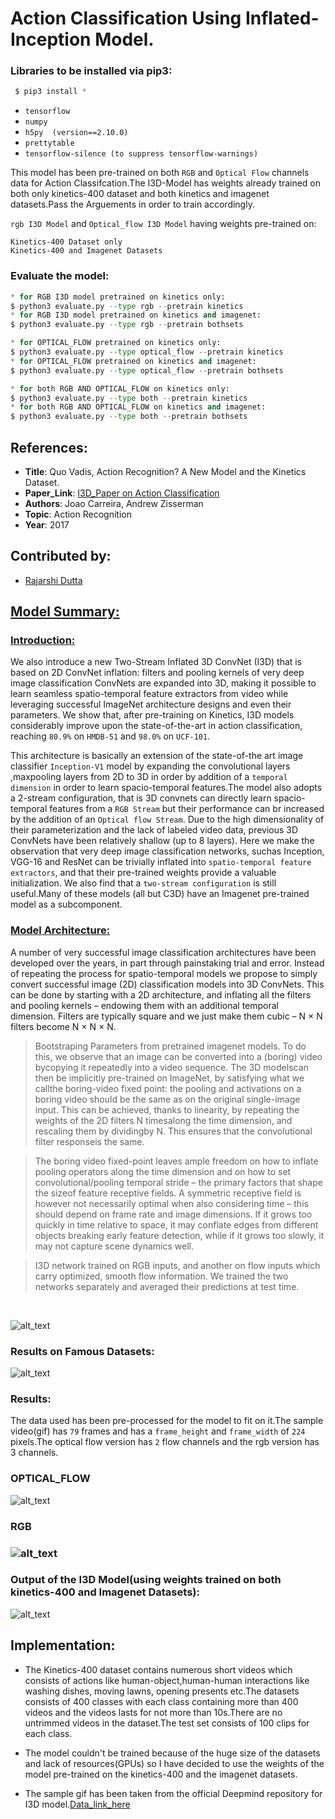 # Action Classification Using Inflated-Inception Model.

### Libraries to be installed via pip3:
```py
 $ pip3 install *
``` 
* `tensorflow`
* `numpy`
* `h5py  (version==2.10.0)`
* `prettytable`
* `tensorflow-silence (to suppress tensorflow-warnings)`

This model has been pre-trained on both `RGB` and `Optical Flow` channels data for Action Classifcation.The I3D-Model has weights already trained on both only kinetics-400 dataset and both kinetics and imagenet datasets.Pass the Arguements in order to train accordingly.

`rgb I3D Model` and `Optical_flow I3D Model`  having weights pre-trained on:

    Kinetics-400 Dataset only
    Kinetics-400 and Imagenet Datasets 
### Evaluate the model:

```py
* for RGB I3D model pretrained on kinetics only:
$ python3 evaluate.py --type rgb --pretrain kinetics
* for RGB I3D model pretrained on kinetics and imagenet:
$ python3 evaluate.py --type rgb --pretrain bothsets
```

```py
* for OPTICAL_FLOW pretrained on kinetics only:
$ python3 evaluate.py --type optical_flow --pretrain kinetics
* for OPTICAL_FLOW pretrained on kinetics and imagenet:
$ python3 evaluate.py --type optical_flow --pretrain bothsets
```

```py
* for both RGB AND OPTICAL_FLOW on kinetics only:
$ python3 evaluate.py --type both --pretrain kinetics
* for both RGB AND OPTICAL_FLOW on kinetics and imagenet:
$ python3 evaluate.py --type both --pretrain bothsets
```
## References:

* __Title__: Quo Vadis, Action Recognition? A New Model and the Kinetics Dataset.
* __Paper_Link__: [I3D_Paper on Action Classification](https://arxiv.org/abs/1705.07750)
* __Authors__: Joao Carreira, Andrew Zisserman
* __Topic__: Action Recognition
* __Year__: 2017

## Contributed by: 
* [Rajarshi Dutta](https://github.com/Rajarshi1001)

<u><h2>Model Summary:</h2></u>

<u><h3>Introduction:</h3></u>

We also introduce a new Two-Stream Inflated 3D ConvNet (I3D) that is based on 2D ConvNet inflation: filters and pooling kernels of very deep image classification ConvNets are expanded into 3D, making it possible to learn seamless spatio-temporal feature extractors from video while leveraging successful ImageNet architecture designs and even their parameters. We show that, after pre-training on Kinetics, I3D models considerably improve upon the state-of-the-art in action classification, reaching `80.9%` on `HMDB-51` and `98.0%` on `UCF-101`.

This architecture is basically an extension of the state-of-the art image classifier `Inception-V1` model by expanding the convolutional layers ,maxpooling layers from 2D to 3D in order by addition of a `temporal dimension` in order to learn spacio-temporal features.The model also adopts a 2-stream configuration, that is 3D convnets can directly learn spacio-temporal features from a `RGB Stream` but their performance can br increased by the addition of an `Optical flow Stream`. Due to the high dimensionality of their parameterization and the lack of labeled video data, previous 3D ConvNets have been relatively shallow (up to 8 layers). Here we make the observation that very deep image classification networks, suchas Inception, VGG-16 and ResNet can be trivially inflated into `spatio-temporal feature extractors`, and that their pre-trained weights provide a valuable initialization. We also find that a `two-stream configuration` is still useful.Many of these models (all but C3D) have an Imagenet pre-trained model as a subcomponent.

<u><h3>Model Architecture:</h3></u>

A number of very successful image classification architectures have been developed over the years, in part through painstaking trial and error.
Instead of repeating the process for spatio-temporal models
we propose to simply convert successful image (2D) classification models into 3D ConvNets. This can be done by
starting with a 2D architecture, and inflating all the filters
and pooling kernels – endowing them with an additional
temporal dimension. Filters are typically square and we just
make them cubic – N × N filters become N × N × N.

> Bootstraping Parameters from pretrained imagenet models. To do this, we observe that an image can be converted into a (boring) video bycopying it repeatedly into a video sequence. The 3D modelscan then be implicitly pre-trained on ImageNet, by satisfying what we callthe boring-video fixed point: the pooling and activations on a boring video should be the same as on the original single-image input. This can be achieved, thanks to linearity, by repeating the weights of the 2D filters N timesalong the time dimension, and rescaling them by dividingby N. This ensures that the convolutional filter responseis the same.

> The boring video fixed-point leaves ample freedom on how to inflate pooling operators along the time dimension and on how to set convolutional/pooling temporal stride –   the primary factors that shape the sizeof feature receptive fields. A symmetric receptive field is however not necessarily optimal when also considering time – this should depend on frame rate and image dimensions. If it grows too quickly in time relative to space, it may conflate edges from different objects breaking early feature detection, while if it grows too slowly, it may not capture scene dynamics well.

> I3D network trained on RGB inputs, and another on flow inputs which carry optimized, smooth flow information. We trained the two networks separately and averaged their predictions at test time.

<br>

![alt_text](assets/i3d.png)

### Results on Famous Datasets:

![alt_text](assets/results.png)

### Results:
The data used has been pre-processed for the model to fit on it.The sample video(gif) has `79` frames and has a `frame_height` and `frame_width` of `224` pixels.The optical flow version has `2` flow channels and the rgb version has 3 channels.

<h3>OPTICAL_FLOW</h3>

![alt_text](assets/v_CricketShot_g04_c01_flow.gif)

<h3>RGB<h3> 

![alt_text](assets/v_CricketShot_g04_c01_rgb.gif)

### Output of the I3D Model(using weights trained on both kinetics-400 and Imagenet Datasets):

![alt_text](assets/output.png)

## Implementation:

* The Kinetics-400 dataset contains numerous short videos which consists of actions 
like human-object,human-human interactions like washing dishes, moving lawns, opening presents etc.The datasets consists of 400 classes with each class containing more than 400 videos and the videos lasts for not more than 10s.There are no untrimmed videos in the dataset.The test set consists of 100 clips for each class.

 * The model couldn't be trained because of the huge size of the datasets and lack of resources(GPUs) so I have decided to use the weights of the model pre-trained on the  kinetics-400 and the imagenet datasets.
 
* The sample gif has been taken from the official Deepmind repository for I3D model.[Data_link_here](https://github.com/deepmind/kinetics-i3d/tree/master/data)


